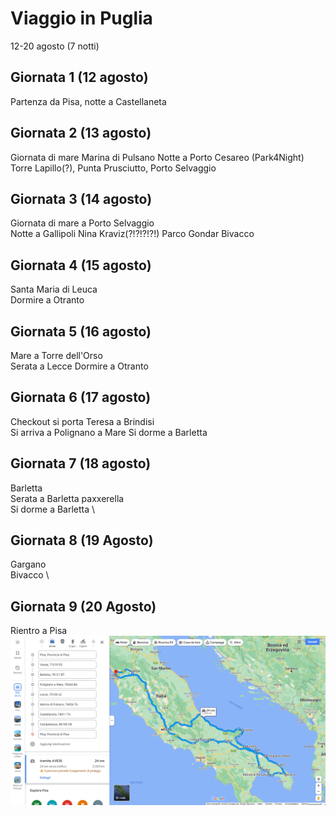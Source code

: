 # Viaggio in Puglia
12-20 agosto (7 notti) 

## Giornata 1 (12 agosto)
Partenza da Pisa, notte a Castellaneta 

## Giornata 2 (13 agosto)
Giornata di mare Marina di Pulsano 
Notte a Porto Cesareo (Park4Night)
Torre Lapillo(?), Punta Prusciutto, Porto Selvaggio

## Giornata 3 (14 agosto)
Giornata di mare a Porto Selvaggio  \
Notte a Gallipoli
Nina Kraviz(?!?!?!?!) Parco Gondar
Bivacco

## Giornata 4 (15 agosto)
Santa Maria di Leuca \
Dormire a Otranto 

## Giornata 5 (16 agosto)
Mare a Torre dell'Orso \
Serata a Lecce
Dormire a Otranto 

## Giornata 6 (17 agosto)
Checkout si porta Teresa a Brindisi \
Si arriva a Polignano a Mare 
Si dorme a Barletta

## Giornata 7 (18 agosto)
Barletta \
Serata a Barletta paxxerella \
Si dorme a Barletta \

## Giornata 8 (19 Agosto)
Gargano \
Bivacco \
## Giornata 9 (20 Agosto)
Rientro a Pisa
![](itinerario.png)
